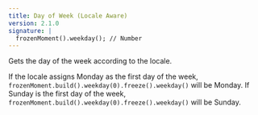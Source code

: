 ```yaml
---
title: Day of Week (Locale Aware)
version: 2.1.0
signature: |
  frozenMoment().weekday(); // Number
---
```



Gets the day of the week according to the locale.

If the locale assigns Monday as the first day of the week, `frozenMoment.build().weekday(0).freeze().weekday()` will be Monday.
If Sunday is the first day of the week, `frozenMoment.build().weekday(0).freeze().weekday()` will be Sunday.
